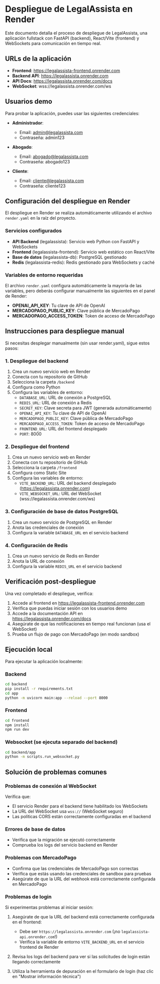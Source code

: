 # Despliegue de LegalAssista en Render

Este documento detalla el proceso de despliegue de LegalAssista, una aplicación fullstack con FastAPI (backend), React/Vite (frontend) y WebSockets para comunicación en tiempo real.

## URLs de la aplicación

- **Frontend**: https://legalassista-frontend.onrender.com
- **Backend API**: https://legalassista.onrender.com
- **API Docs**: https://legalassista.onrender.com/docs
- **WebSocket**: wss://legalassista.onrender.com/ws

## Usuarios demo

Para probar la aplicación, puedes usar las siguientes credenciales:

- **Administrador**:
  - Email: admin@legalassista.com
  - Contraseña: admin123

- **Abogado**:
  - Email: abogado@legalassista.com
  - Contraseña: abogado123

- **Cliente**:
  - Email: cliente@legalassista.com
  - Contraseña: cliente123

## Configuración del despliegue en Render

El despliegue en Render se realiza automáticamente utilizando el archivo `render.yaml` en la raíz del proyecto.

### Servicios configurados

- **API Backend** (legalassista): Servicio web Python con FastAPI y WebSockets
- **Frontend** (legalassista-frontend): Servicio web estático con React/Vite
- **Base de datos** (legalassista-db): PostgreSQL gestionado
- **Redis** (legalassista-redis): Redis gestionado para WebSockets y caché

### Variables de entorno requeridas

El archivo `render.yaml` configura automáticamente la mayoría de las variables, pero deberás configurar manualmente las siguientes en el panel de Render:

- **OPENAI_API_KEY**: Tu clave de API de OpenAI
- **MERCADOPAGO_PUBLIC_KEY**: Clave pública de MercadoPago
- **MERCADOPAGO_ACCESS_TOKEN**: Token de acceso de MercadoPago

## Instrucciones para despliegue manual

Si necesitas desplegar manualmente (sin usar render.yaml), sigue estos pasos:

### 1. Despliegue del backend

1. Crea un nuevo servicio web en Render
2. Conecta con tu repositorio de GitHub
3. Selecciona la carpeta `/backend`
4. Configura como Python
5. Configura las variables de entorno:
   - `DATABASE_URL`: URL de conexión a PostgreSQL
   - `REDIS_URL`: URL de conexión a Redis
   - `SECRET_KEY`: Clave secreta para JWT (generada automáticamente)
   - `OPENAI_API_KEY`: Tu clave de API de OpenAI
   - `MERCADOPAGO_PUBLIC_KEY`: Clave pública de MercadoPago
   - `MERCADOPAGO_ACCESS_TOKEN`: Token de acceso de MercadoPago
   - `FRONTEND_URL`: URL del frontend desplegado
   - `PORT`: 8000

### 2. Despliegue del frontend

1. Crea un nuevo servicio web en Render
2. Conecta con tu repositorio de GitHub
3. Selecciona la carpeta `/frontend`
4. Configura como Static Site
5. Configura las variables de entorno:
   - `VITE_BACKEND_URL`: URL del backend desplegado (https://legalassista.onrender.com)
   - `VITE_WEBSOCKET_URL`: URL del WebSocket (wss://legalassista.onrender.com/ws)

### 3. Configuración de base de datos PostgreSQL

1. Crea un nuevo servicio de PostgreSQL en Render
2. Anota las credenciales de conexión
3. Configura la variable `DATABASE_URL` en el servicio backend

### 4. Configuración de Redis

1. Crea un nuevo servicio de Redis en Render
2. Anota la URL de conexión
3. Configura la variable `REDIS_URL` en el servicio backend

## Verificación post-despliegue

Una vez completado el despliegue, verifica:

1. Accede al frontend en https://legalassista-frontend.onrender.com
2. Verifica que puedas iniciar sesión con los usuarios demo
3. Accede a la documentación API en https://legalassista.onrender.com/docs
4. Asegúrate de que las notificaciones en tiempo real funcionan (usa el WebSocket)
5. Prueba un flujo de pago con MercadoPago (en modo sandbox)

## Ejecución local

Para ejecutar la aplicación localmente:

### Backend

```bash
cd backend
pip install -r requirements.txt
cd app
python -m uvicorn main:app --reload --port 8000
```

### Frontend

```bash
cd frontend
npm install
npm run dev
```

### Websocket (se ejecuta separado del backend)

```bash
cd backend/app
python -m scripts.run_websocket.py
```

## Solución de problemas comunes

### Problemas de conexión al WebSocket

Verifica que:
- El servicio Render para el backend tiene habilitado los WebSockets
- La URL del WebSocket usa `wss://` (WebSocket seguro)
- Las políticas CORS están correctamente configuradas en el backend

### Errores de base de datos

- Verifica que la migración se ejecutó correctamente
- Comprueba los logs del servicio backend en Render

### Problemas con MercadoPago

- Confirma que las credenciales de MercadoPago son correctas
- Verifica que estás usando las credenciales de sandbox para pruebas
- Asegúrate de que la URL del webhook está correctamente configurada en MercadoPago

### Problemas de login

Si experimentas problemas al iniciar sesión:

1. Asegúrate de que la URL del backend está correctamente configurada en el frontend:
   - Debe ser `https://legalassista.onrender.com` (¡no `legalassista-api.onrender.com`!)
   - Verifica la variable de entorno `VITE_BACKEND_URL` en el servicio frontend de Render

2. Revisa los logs del backend para ver si las solicitudes de login están llegando correctamente

3. Utiliza la herramienta de depuración en el formulario de login (haz clic en "Mostrar información técnica") 